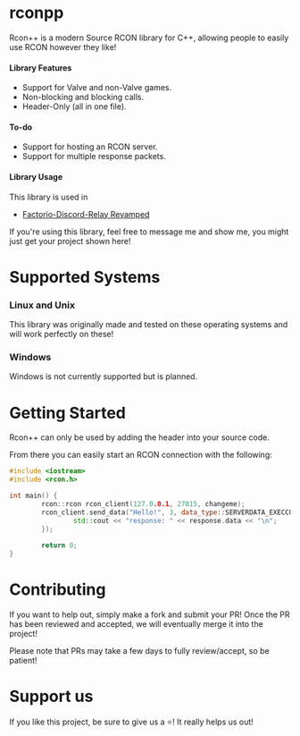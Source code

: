 # rconpp
Rcon++ is a modern Source RCON library for C++, allowing people to easily use RCON however they like!

#### Library Features

- Support for Valve and non-Valve games.
- Non-blocking and blocking calls.
- Header-Only (all in one file).

#### To-do

- Support for hosting an RCON server.
- Support for multiple response packets.

#### Library Usage

This library is used in
- [Factorio-Discord-Relay Revamped](https://github.com/Jaskowicz1/fdr-remake)

If you're using this library, feel free to message me and show me, you might just get your project shown here!

# Supported Systems

### Linux and Unix

This library was originally made and tested on these operating systems and will work perfectly on these!

### Windows

Windows is not currently supported but is planned.

# Getting Started

Rcon++ can only be used by adding the header into your source code.

From there you can easily start an RCON connection with the following:

```c++
#include <iostream>
#include <rcon.h>

int main() {
        rcon::rcon rcon_client(127.0.0.1, 27015, changeme);
        rcon_client.send_data("Hello!", 3, data_type::SERVERDATA_EXECCOMMAND, [](const rcon_response& response) {
                std::cout << "response: " << response.data << "\n";
        });
        
        return 0;
}
```

# Contributing

If you want to help out, simply make a fork and submit your PR!
Once the PR has been reviewed and accepted, we will eventually merge it into the project!

Please note that PRs may take a few days to fully review/accept, so be patient!

# Support us

If you like this project, be sure to give us a ⭐️! It really helps us out!